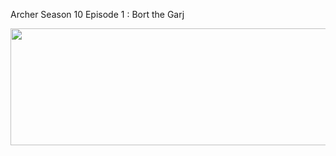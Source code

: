 ﻿Archer Season 10 Episode 1 : Bort the Garj 

<p><a href="https://t.co/jlk4ZuURPN"><img src="http://currencymarket24.com/wp-content/uploads/2019/05/watch-now-live-stream.png" alt="" width="588" height="187" /></a></p>